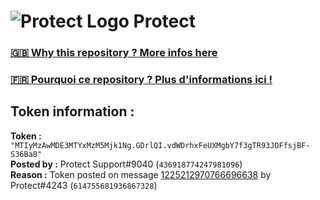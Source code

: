 # ![Protect Logo](https://i.imgur.com/5ovpCPg.png) Protect

### [🇬🇧 Why this repository ? More infos here](https://github.com/protect-github-bot/token-reset/blob/main/README.md)

### [🇫🇷 Pourquoi ce repository ? Plus d'informations ici !](https://github.com/protect-github-bot/token-reset/blob/main/FR_README.md)

## Token information :
**Token :** `"MTIyMzAwMDE3MTYxMzM5Mjk1Ng.GDrlQI.vdWDrhxFeUXMgbY7f3gTR93JOFfsjBF-S36Ba8"`\
**Posted by :** Protect Support#9040 (`436918774247981096`)\
**Reason :** Token posted on message [1225212970766696638](https://discord.com/channels/835179952500113459/881108454226399292/1225212970766696638) by Protect#4243 (`614755681936867328`)